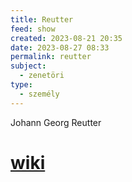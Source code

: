 ```yaml
---
title: Reutter
feed: show
created: 2023-08-21 20:35
date: 2023-08-27 08:33
permalink: reutter
subject:
  - zenetöri
type:
  - személy
---
```


Johann Georg Reutter

# [wiki](https://www.wikiwand.com/en/Johann_Georg_Reutter#/Reutter_and_Haydn)